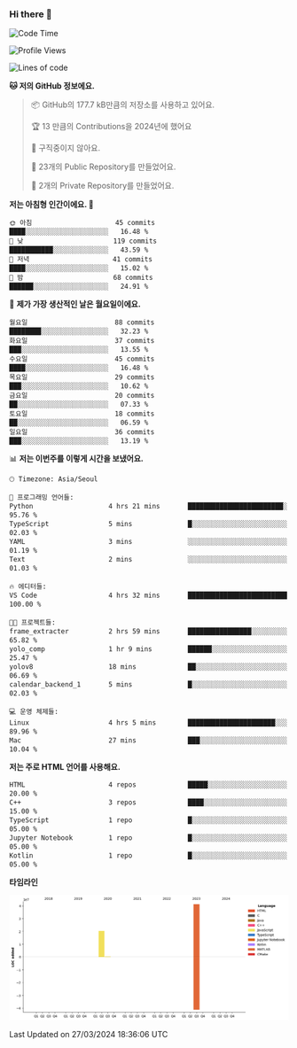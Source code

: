 ### Hi there 👋

<!--
**otm0937/otm0937** is a ✨ _special_ ✨ repository because its `README.md` (this file) appears on your GitHub profile.

Here are some ideas to get you started:

- 🔭 I’m currently working on ...
- 🌱 I’m currently learning ...
- 👯 I’m looking to collaborate on ...
- 🤔 I’m looking for help with ...
- 💬 Ask me about ...
- 📫 How to reach me: ...
- 😄 Pronouns: ...
- ⚡ Fun fact: ...
-->

  <!--START_SECTION:waka-->
![Code Time](http://img.shields.io/badge/Code%20Time-1%2C045%20hrs%2013%20mins-blue)

![Profile Views](http://img.shields.io/badge/Profile%20Views-1-blue)

![Lines of code](https://img.shields.io/badge/%EC%A0%80%EB%8A%94%20%EC%97%AC%ED%83%9C%EA%B9%8C%EC%A7%80%20-61.9%20million%20%EC%A4%84%EC%9D%98%20%EC%BD%94%EB%93%9C%EB%A5%BC%20%EC%9E%91%EC%84%B1%ED%96%88%EC%96%B4%EC%9A%94.-blue)

**🐱 저의 GitHub 정보에요.** 

> 📦 GitHub의 177.7 kB만큼의 저장소를 사용하고 있어요. 
 > 
> 🏆 13 만큼의 Contributions을 2024년에 했어요
 > 
> 🚫 구직중이지 않아요.
 > 
> 📜 23개의 Public Repository를 만들었어요. 
 > 
> 🔑 2개의 Private Repository를 만들었어요. 
 > 
**저는 아침형 인간이에요. 🐤** 

```text
🌞 아침                     45 commits          ████░░░░░░░░░░░░░░░░░░░░░   16.48 % 
🌆 낮　                     119 commits         ███████████░░░░░░░░░░░░░░   43.59 % 
🌃 저녁                     41 commits          ████░░░░░░░░░░░░░░░░░░░░░   15.02 % 
🌙 밤　                     68 commits          ██████░░░░░░░░░░░░░░░░░░░   24.91 % 
```
📅 **제가 가장 생산적인 날은 월요일이에요.** 

```text
월요일                      88 commits          ████████░░░░░░░░░░░░░░░░░   32.23 % 
화요일                      37 commits          ███░░░░░░░░░░░░░░░░░░░░░░   13.55 % 
수요일                      45 commits          ████░░░░░░░░░░░░░░░░░░░░░   16.48 % 
목요일                      29 commits          ███░░░░░░░░░░░░░░░░░░░░░░   10.62 % 
금요일                      20 commits          ██░░░░░░░░░░░░░░░░░░░░░░░   07.33 % 
토요일                      18 commits          ██░░░░░░░░░░░░░░░░░░░░░░░   06.59 % 
일요일                      36 commits          ███░░░░░░░░░░░░░░░░░░░░░░   13.19 % 
```


📊 **저는 이번주를 이렇게 시간을 보냈어요.** 

```text
🕑︎ Timezone: Asia/Seoul

💬 프로그래밍 언어들: 
Python                   4 hrs 21 mins       ████████████████████████░   95.76 % 
TypeScript               5 mins              █░░░░░░░░░░░░░░░░░░░░░░░░   02.03 % 
YAML                     3 mins              ░░░░░░░░░░░░░░░░░░░░░░░░░   01.19 % 
Text                     2 mins              ░░░░░░░░░░░░░░░░░░░░░░░░░   01.03 % 

🔥 에디터들: 
VS Code                  4 hrs 32 mins       █████████████████████████   100.00 % 

🐱‍💻 프로젝트들: 
frame_extracter          2 hrs 59 mins       ████████████████░░░░░░░░░   65.82 % 
yolo_comp                1 hr 9 mins         ██████░░░░░░░░░░░░░░░░░░░   25.47 % 
yolov8                   18 mins             ██░░░░░░░░░░░░░░░░░░░░░░░   06.69 % 
calendar_backend_1       5 mins              █░░░░░░░░░░░░░░░░░░░░░░░░   02.03 % 

💻 운영 체제들: 
Linux                    4 hrs 5 mins        ██████████████████████░░░   89.96 % 
Mac                      27 mins             ███░░░░░░░░░░░░░░░░░░░░░░   10.04 % 
```

**저는 주로 HTML 언어를 사용해요.** 

```text
HTML                     4 repos             █████░░░░░░░░░░░░░░░░░░░░   20.00 % 
C++                      3 repos             ████░░░░░░░░░░░░░░░░░░░░░   15.00 % 
TypeScript               1 repo              █░░░░░░░░░░░░░░░░░░░░░░░░   05.00 % 
Jupyter Notebook         1 repo              █░░░░░░░░░░░░░░░░░░░░░░░░   05.00 % 
Kotlin                   1 repo              █░░░░░░░░░░░░░░░░░░░░░░░░   05.00 % 
```



**타임라인**

![Lines of Code chart](https://raw.githubusercontent.com/otm0937/otm0937/main/assets/bar_graph.png)


 Last Updated on 27/03/2024 18:36:06 UTC
<!--END_SECTION:waka-->
